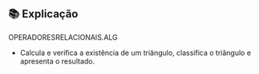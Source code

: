 ## 📚 Explicação 

OPERADORESRELACIONAIS.ALG

* Calcula e verifica a existência de um triângulo, classifica o triângulo e apresenta o resultado.
